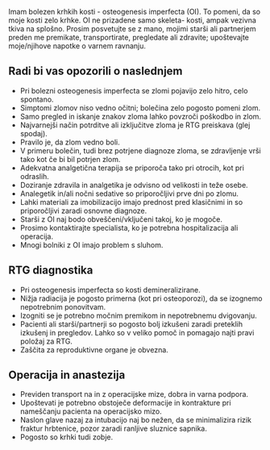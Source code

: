 Imam bolezen krhkih kosti - osteogenesis imperfecta (OI).
To pomeni, da so moje kosti zelo krhke.
OI ne prizadene samo skeleta- kosti, ampak vezivna tkiva na splošno.
Prosim posvetujte se z mano, mojimi starši ali partnerjem preden me premikate, transportirate, pregledate ali zdravite; upoštevajte moje/njihove napotke o varnem ravnanju.

## Radi bi vas opozorili o naslednjem
- Pri bolezni osteogenesis imperfecta se zlomi pojavijo zelo hitro, celo spontano.
- Simptomi zlomov niso vedno očitni; bolečina zelo pogosto pomeni zlom.
- Samo pregled in iskanje znakov zloma lahko povzroči poškodbo in zlom.
- Najvarnejši način potrditve ali izključitve zloma je RTG preiskava (glej spodaj).
- Pravilo je, da zlom vedno boli.
- V primeru bolečin, tudi brez potrjene diagnoze zloma, se zdravljenje vrši tako kot če bi bil potrjen zlom.
- Adekvatna analgetična terapija se priporoča tako pri otrocih, kot pri odraslih.
- Doziranje zdravila in analgetika je odvisno od velikosti in teže osebe.
- Analegetik in/ali nočni sedative so priporočljivi prve dni po zlomu.
- Lahki materiali za imobilizacijo imajo prednost pred klasičnimi in so priporočljivi zaradi osnovne diagnoze.
- Starši z OI naj bodo obveščeni/vključeni takoj, ko je mogoče.
- Prosimo kontaktirajte specialista, ko je potrebna hospitalizacija ali operacija.
- Mnogi bolniki z OI imajo problem s sluhom.

## RTG diagnostika
- Pri osteogenesis imperfecta so kosti demineralizirane.
- Nižja radiacija je pogosto primerna (kot pri osteoporozi), da se izognemo nepotrebnim ponovitvam.
- Izogniti se je potrebno močnim premikom in nepotrebnemu dvigovanju.
- Pacienti ali starši/partnerji so pogosto bolj izkušeni zaradi preteklih izkušenj in pregledov. Lahko so v veliko pomoč in pomagajo najti pravi položaj za RTG.
- Zaščita za reproduktivne organe je obvezna.

## Operacija in anastezija
- Previden transport na in z operacijske mize, dobra in varna podpora.
- Upoštevati je potrebno obstoječe deformacije in kontrakture pri nameščanju pacienta na operacijsko mizo.
- Naslon glave nazaj za intubacijo naj bo nežen, da se minimalizira rizik fraktur hrbtenice, pozor zaradi ranljive sluznice sapnika.
- Pogosto so krhki tudi zobje.